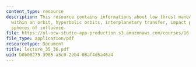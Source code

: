 ```yaml
---
content_type: resource
description: This resource contains informations about low thrust maneuvers and re-positing
  within an orbit, hyperbolic orbits, interplanetary transfer, impact parameter and
  spheres of influence.
file: https://ol-ocw-studio-app-production.s3.amazonaws.com/courses/16-512-rocket-propulsion-fall-2005/b0b082753985a3c02eb408af4d5a46a4_lecture_35_36.pdf
file_type: application/pdf
resourcetype: Document
title: lecture_35_36.pdf
uid: b0b08275-3985-a3c0-2eb4-08af4d5a46a4
---
```

